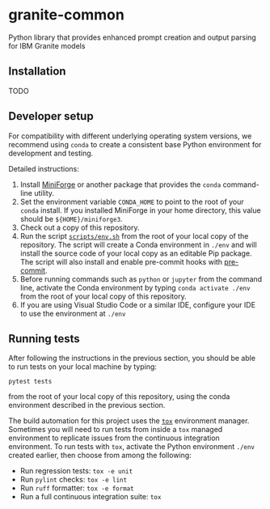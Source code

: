 # granite-common


Python library that provides enhanced prompt creation and output parsing for IBM 
Granite models


## Installation

TODO

## Developer setup

For compatibility with different underlying operating system versions, we recommend using `conda` to create a consistent base Python environment for development and testing.

Detailed instructions:

1. Install [MiniForge](https://github.com/conda-forge/miniforge) or another package that provides the `conda` command-line utility.
1. Set the environment variable `CONDA_HOME` to point to the root of your `conda` install. If you installed MiniForge in your home directory, this value should be `${HOME}/miniforge3`.
1. Check out a copy of this repository.
1. Run the script [`scripts/env.sh`](scripts/env.sh) from the root of your local copy of the repository. The script will create a Conda environment in `./env` and will install the source code of your local copy as an editable Pip package. The script will also install and enable pre-commit hooks with [pre-commit](https://pre-commit.com/).
1. Before running commands such as `python` or `jupyter` from the command line, activate the Conda environment by typing `conda activate ./env` from the root of your local copy of this repository.
1. If you are using Visual Studio Code or a similar IDE, configure your IDE to use the environment at `./env`

## Running tests

After following the instructions in the previous section, you should be able to run tests on your local machine by typing:
```
pytest tests
```
from the root of your local copy of this repository, using the conda environment 
described in the previous section.

The build automation for this project uses the [`tox`](https://tox.wiki/en) environment manager. Sometimes you will need to run tests from inside a `tox` managed environment to replicate issues from the continuous integration environment. To run tests with `tox`, activate the Python environment `./env` created earlier, then choose from among the following:

* Run regression tests: `tox -e unit`
* Run `pylint` checks: `tox -e lint`
* Run `ruff` formatter: `tox -e format`
* Run a full continuous integration suite: `tox`

